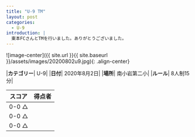 ```yaml
---
title: "U-9 TM"
layout: post
categories:
  - U-9
introduction: |
  東本FCさんとTMを行いました。ありがとうございました。
---
```


![image-center]({{ site.url }}{{ site.baseurl }}/assets/images/20200802u9.jpg){: .align-center}

|**カテゴリー**| U-9|
|**日付**| 2020年8月2日|
|**場所**| 南小岩第二小|
|**ルール**| 8人制15分|

|スコア|得点者|
|---|----|
|0-0 △||
|0-0 △||
|0-0 △||
